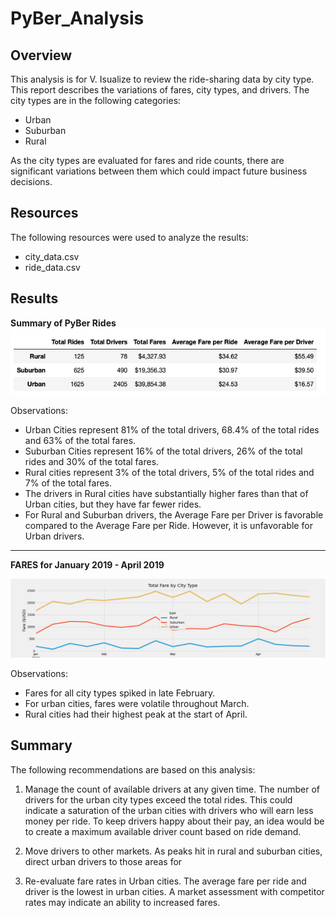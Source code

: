 # PyBer_Analysis

## Overview
This analysis is for V. Isualize to review the ride-sharing data by city type. This report describes the variations of fares, city types, and drivers.
The city types are in the following categories:
* Urban
* Suburban
* Rural

As the city types are evaluated for fares and ride counts, there are significant variations between them which could impact future business decisions.

## Resources
The following resources were used to analyze the results:

* city_data.csv
* ride_data.csv

## Results
**Summary of PyBer Rides**
\
![Pyber_Summary_DataFrame.png](analysis/Pyber_Summary_DataFrame.png)

Observations:

* Urban Cities represent 81% of the total drivers, 68.4% of the total rides and 63% of the total fares.
* Suburban Cities represent 16% of the total drivers, 26% of the total rides and 30% of the total fares.
* Rural cities represent 3% of the total drivers, 5% of the total rides and 7% of the total fares.
* The drivers in Rural cities have substantially higher fares than that of Urban cities, but they have far fewer rides.
* For Rural and Suburban drivers, the Average Fare per Driver is favorable compared to the Average Fare per Ride. However, it is unfavorable for Urban drivers.
***
**FARES for January 2019 - April 2019**

![PyBer_fare_summary.png](analysis/PyBer_fare_summary.png)

Observations:

* Fares for all city types spiked in late February.
* For urban cities, fares were volatile throughout March.
* Rural cities had their highest peak at the start of April.

## Summary

The following recommendations are based on this analysis:
1. Manage the count of available drivers at any given time.
The number of drivers for the urban city types exceed the total rides. This could indicate a saturation of the urban cities with drivers who will earn less money per ride. To keep drivers happy about their pay, an idea would be to create a maximum available driver count based on ride demand.

2. Move drivers to other markets.
As peaks hit in rural and suburban cities, direct urban drivers to those areas for 

3. Re-evaluate fare rates in Urban cities.
The average fare per ride and driver is the lowest in urban cities. A market assessment with competitor rates may indicate an ability to increased fares. 
